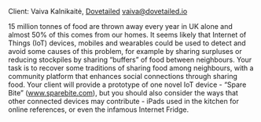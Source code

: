 Client: Vaiva Kalnikaitė, [Dovetailed](Dovetailed "wikilink")
<vaiva@dovetailed.io>

15 million tonnes of food are thrown away every year in UK alone and
almost 50% of this comes from our homes. It seems likely that Internet
of Things (IoT) devices, mobiles and wearables could be used to detect
and avoid some causes of this problem, for example by sharing surpluses
or reducing stockpiles by sharing “buffers” of food between neighbours.
Your task is to recover some traditions of sharing food among
neighbours, with a community platform that enhances social connections
through sharing food. Your client will provide a prototype of one novel
IoT device - “Spare Bite” (www.sparebite.com), but you should also
consider the ways that other connected devices may contribute - iPads
used in the kitchen for online references, or even the infamous Internet
Fridge.